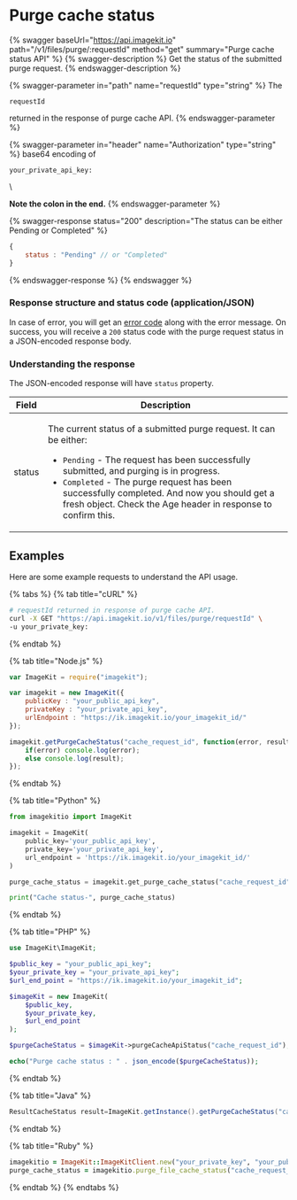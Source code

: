 # Purge cache status

{% swagger baseUrl="https://api.imagekit.io" path="/v1/files/purge/:requestId" method="get" summary="Purge cache status API" %}
{% swagger-description %}
Get the status of the submitted purge request.
{% endswagger-description %}

{% swagger-parameter in="path" name="requestId" type="string" %}
The 

`requestId`

 returned in the response of purge cache API.
{% endswagger-parameter %}

{% swagger-parameter in="header" name="Authorization" type="string" %}
base64 encoding of 

`your_private_api_key:`

\




**Note the colon in the end.**
{% endswagger-parameter %}

{% swagger-response status="200" description="The status can be either Pending or Completed" %}
```javascript
{
    status : "Pending" // or "Completed"
}
```
{% endswagger-response %}
{% endswagger %}

### Response structure and status code (application/JSON)

In case of error, you will get an [error code](../api-introduction/#error-codes) along with the error message. On success, you will receive a `200` status code with the purge request status in a JSON-encoded response body.

### Understanding the response

The JSON-encoded response will have `status` property.

| Field  | Description                                                                                                                                                                                                                                                                                                                                                                 |
| ------ | --------------------------------------------------------------------------------------------------------------------------------------------------------------------------------------------------------------------------------------------------------------------------------------------------------------------------------------------------------------------------- |
| status | <p>The current status of a submitted purge request. It can be either:<br></p><ul><li><code>Pending</code> - The request has been successfully submitted, and purging is in progress.</li><li><code>Completed</code> - The purge request has been successfully completed. And now you should get a fresh object. Check the Age header in response to confirm this.</li></ul> |

## Examples

Here are some example requests to understand the API usage.

{% tabs %}
{% tab title="cURL" %}
```bash
# requestId returned in response of purge cache API.
curl -X GET "https://api.imagekit.io/v1/files/purge/requestId" \
-u your_private_key:
```
{% endtab %}

{% tab title="Node.js" %}
```javascript
var ImageKit = require("imagekit");

var imagekit = new ImageKit({
    publicKey : "your_public_api_key",
    privateKey : "your_private_api_key",
    urlEndpoint : "https://ik.imagekit.io/your_imagekit_id/"
});

imagekit.getPurgeCacheStatus("cache_request_id", function(error, result) {
    if(error) console.log(error);
    else console.log(result);
});
```
{% endtab %}

{% tab title="Python" %}
```python
from imagekitio import ImageKit

imagekit = ImageKit(
    public_key='your_public_api_key',
    private_key='your_private_api_key',
    url_endpoint = 'https://ik.imagekit.io/your_imagekit_id/'
)

purge_cache_status = imagekit.get_purge_cache_status("cache_request_id")

print("Cache status-", purge_cache_status)
```
{% endtab %}

{% tab title="PHP" %}
```php
use ImageKit\ImageKit;

$public_key = "your_public_api_key";
$your_private_key = "your_private_api_key";
$url_end_point = "https://ik.imagekit.io/your_imagekit_id";

$imageKit = new ImageKit(
    $public_key,
    $your_private_key,
    $url_end_point
);

$purgeCacheStatus = $imageKit->purgeCacheApiStatus("cache_request_id");

echo("Purge cache status : " . json_encode($purgeCacheStatus));
```
{% endtab %}

{% tab title="Java" %}
```java
ResultCacheStatus result=ImageKit.getInstance().getPurgeCacheStatus("cache_request_id");
```
{% endtab %}

{% tab title="Ruby" %}
```ruby
imagekitio = ImageKit::ImageKitClient.new("your_private_key", "your_public_key", "your_url_endpoint")
purge_cache_status = imagekitio.purge_file_cache_status("cache_request_id")
```
{% endtab %}
{% endtabs %}
